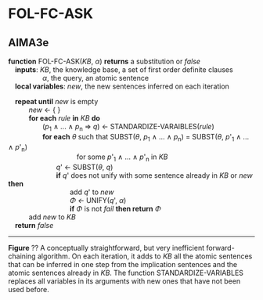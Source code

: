 # FOL-FC-ASK

## AIMA3e
__function__ FOL-FC-ASK(_KB_, _&alpha;_) __returns__ a substitution or _false_  
&emsp;__inputs__: _KB_, the knowledge base, a set of first order definite clauses  
&emsp;&emsp;&emsp;&emsp;&emsp;_&alpha;_, the query, an atomic sentence  
&emsp;__local variables__: _new_, the new sentences inferred on each iteration

&emsp;__repeat until__ _new_ is empty  
&emsp;&emsp;&emsp;_new_ &larr; { }  
&emsp;&emsp;&emsp;__for each__ _rule_ __in__ _KB_ __do__  
&emsp;&emsp;&emsp;&emsp;&emsp;(_p_<sub>1</sub> &and; ... &and; _p_<sub>n</sub> &rArr; _q_) &larr; STANDARDIZE-VARAIBLES(_rule_)  
&emsp;&emsp;&emsp;&emsp;&emsp;__for each__ _&theta;_ such that SUBST(_&theta;_, _p_<sub>1</sub> &and; ... &and; _p_<sub>n</sub>) = SUBST(_&theta;_, _p_'<sub>1</sub> &and; ... &and; _p_'<sub>n</sub>)  
&emsp;&emsp;&emsp;&emsp;&emsp;&emsp;&emsp;&emsp;&emsp;&emsp;for some _p_'<sub>1</sub> &and; ... &and; _p_'<sub>n</sub> in _KB_  
&emsp;&emsp;&emsp;&emsp;&emsp;&emsp;&emsp;_q_' &larr; SUBST(_&theta;_, _q_)  
&emsp;&emsp;&emsp;&emsp;&emsp;&emsp;&emsp;__if__ _q_' does not unify with some sentence already in _KB_ or _new_ __then__  
&emsp;&emsp;&emsp;&emsp;&emsp;&emsp;&emsp;&emsp;&emsp;add _q_' to _new_  
&emsp;&emsp;&emsp;&emsp;&emsp;&emsp;&emsp;&emsp;&emsp;_&Phi;_ _&larr;_ UNIFY(_q_', _&alpha;_)  
&emsp;&emsp;&emsp;&emsp;&emsp;&emsp;&emsp;&emsp;&emsp;__if__ _&Phi;_ is not _fail_ __then return__ _&Phi;_  
&emsp;&emsp;&emsp;add _new_ to _KB_  
&emsp;__return__ _false_  

---
__Figure__ ?? A conceptually straightforward, but very inefficient forward-chaining algorithm. On each iteration, it adds to _KB_ all the atomic sentences that can be inferred in one step from the implication sentences and the atomic sentences already in _KB_. The function STANDARDIZE-VARIABLES replaces all variables in its arguments with new ones that have not been used before.